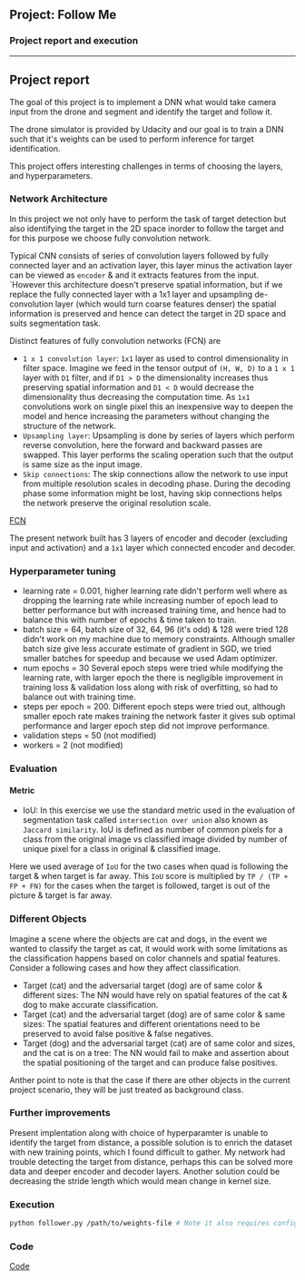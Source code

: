 ## Project: Follow Me
### Project report and execution
---

## Project report
The goal of this project is to implement a DNN what would take camera input from the drone and segment and identify the target and follow it.

The drone simulator is provided by Udacity and our goal is to train a DNN such that it's weights can be used to perform inference for target identification.


This project offers interesting challenges in terms of choosing the layers, and hyperparameters.


### Network Architecture
In this project we not only have to perform the task of target detection but also identifying the target in the 2D space inorder to follow the target and for this purpose we choose fully convolution network. 

Typical CNN consists of series of convolution layers followed by fully connected layer and an activation layer, this layer minus the activation layer can be viewed as `encoder` & and it extracts features from the input. `However this architecture doesn't preserve spatial information, but if we replace the fully connected layer with a 1x1 layer and upsampling de-convolution layer (which would turn coarse features denser) the spatial information is preserved and hence can detect the target in 2D space and suits segmentation task.

Distinct features of fully convolution networks (FCN) are 
* `1 x 1 convolution layer`: `1x1` layer as used to control dimensionality in filter space. Imagine we feed in the tensor output of `(H, W, D)` to a `1 x 1` layer with `D1` filter, and if `D1 > D` the dimensionality increases thus preserving spatial information and `D1 < D` would decrease the dimensionality thus decreasing the computation time. As `1x1` convolutions work on single pixel this an inexpensive way to deepen the model and hence increasing the parameters without changing the structure of the network.
* `Upsampling layer`: Upsampling is done by series of layers which perform reverse convolution, here the forward and backward passes are swapped. This layer performs the scaling operation such that the output is same size as the input image.
* `Skip connections`: The skip connections allow the network to use input from multiple resolution scales in decoding phase. During the decoding phase some information might be lost, having skip connections helps the network preserve the original resolution scale.

[FCN](https://github.com/argmin/udacity_follow_me/blob/master/fcn.jpg)

The present network built has 3 layers of encoder and decoder (excluding input and activation) and a `1x1` layer which connected encoder and decoder. 

### Hyperparameter tuning
* learning rate = 0.001, higher learning rate didn't perform well where as dropping the learning rate while increasing number of epoch lead to better performance but with increased training time, and hence had to balance this with number of epochs & time taken to train.
* batch size = 64, batch size of 32, 64, 96 (it's odd) & 128 were tried 128 didn't work on my machine due to memory constraints. Although smaller batch size give less accurate estimate of gradient in SGD, we tried smaller batches for speedup and because we used Adam optimizer.
* num epochs = 30 Several epoch steps were tried while modifying the learning rate, with larger epoch the there is negligible improvement in training loss & validation loss along with risk of overfitting, so had to balance out with training time. 
* steps per epoch = 200. Different epoch steps were tried out, although smaller epoch rate makes training the network faster it gives sub optimal performance and larger epoch step did not improve performance.
* validation steps = 50 (not modified)
* workers = 2 (not modified)

### Evaluation

#### Metric
* IoU: In this exercise we use the standard metric used in the evaluation of segmentation task called `intersection over union` also known as `Jaccard similarity`. IoU is defined as number of common pixels for a class from the original image vs classified image divided by number of unique pixel for a class in original & classified image.

Here we used average of `IoU` for the two cases when quad is following the target & when target is far away. This `IoU` score is multiplied by `TP / (TP + FP + FN)` for the cases when the target is followed, target is out of the picture & target is far away.

### Different Objects
Imagine a scene where the objects are cat and dogs, in the event we wanted to classify the target as cat, it would work with some limitations as the classification happens based on color channels and spatial features. Consider a following cases and how they affect classification.
* Target (cat) and the adversarial target (dog) are of same color & different sizes:  The NN would have rely on spatial features of the cat & dog to make accurate classification.
* Target (cat) and the adversarial target (dog) are of same color & same sizes:  The spatial features and different orientations need to be preserved to avoid false positive & false negatives.
* Target (dog) and the adversarial target (cat) are of same color and sizes, and the cat is on a tree: The NN would fail to make and assertion about the spatial positioning of the target and can produce false positives.

Anther point to note is that the case if there are other objects in the current project scenario, they will be just treated as background class.

### Further improvements
Present implentation along with choice of hyperparamter is unable to identify the target from distance, a possible solution is to enrich the dataset with new training points, which I found difficult to gather.
My network had trouble detecting the target from distance, perhaps this can be solved more data and deeper encoder and decoder layers. Another solution could be decreasing the stride length which would mean change in kernel size.

### Execution

```sh
python follower.py /path/to/weights-file # Note it also requires config_weights-file under /path/to
```

### Code
[Code](https://github.com/argmin/udacity_follow_me)



